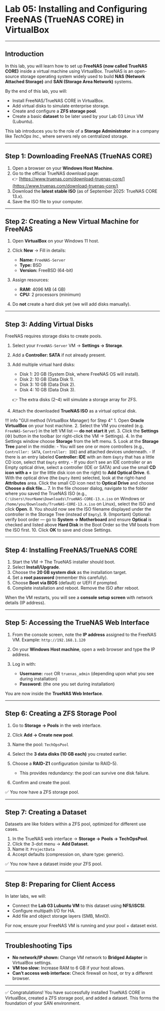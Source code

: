 # Lab 05: Installing and Configuring FreeNAS (TrueNAS CORE) in VirtualBox

---

## Introduction
In this lab, you will learn how to set up **FreeNAS (now called TrueNAS CORE)** inside a virtual machine using VirtualBox. TrueNAS is an open-source storage operating system widely used to build **NAS (Network Attached Storage)** and **SAN (Storage Area Network)** systems.

By the end of this lab, you will:
- Install FreeNAS/TrueNAS CORE in VirtualBox.
- Add virtual disks to simulate enterprise storage.
- Create and configure a **ZFS storage pool**.
- Create a basic **dataset** to be later used by your Lab 03 Linux VM (Lubuntu).

This lab introduces you to the role of a **Storage Administrator** in a company like *TechOps Inc.*, where servers rely on centralized storage.

---

## Step 1: Downloading FreeNAS (TrueNAS CORE)
1. Open a browser on your **Windows Host Machine**.
2. Go to the official TrueNAS download page:  
   👉 [https://www.truenas.com/download-truenas-core/](https://www.truenas.com/download-truenas-core/)
3. Download the **latest stable ISO** (as of September 2025: TrueNAS CORE 13.x).
4. Save the ISO file to your computer.

---

## Step 2: Creating a New Virtual Machine for FreeNAS
1. Open **VirtualBox** on your Windows 11 host.
2. Click **New** → Fill in details:

    - **Name:** `FreeNAS-Server`
    - **Type:** BSD
    - **Version:** FreeBSD (64-bit)

3. Assign resources:
   
    - **RAM:** 4096 MB (4 GB)
    - **CPU:** 2 processors (minimum)

4. Do **not** create a hard disk yet (we will add disks manually).

---

## Step 3: Adding Virtual Disks
FreeNAS requires storage disks to create pools.

1. Select your `FreeNAS-Server` VM → **Settings → Storage**.
2. Add a **Controller: SATA** if not already present.
3. Add multiple virtual hard disks:

    - Disk 1: 20 GB (System Disk, where FreeNAS OS will install).
    - Disk 2: 10 GB (Data Disk 1).
    - Disk 3: 10 GB (Data Disk 2).
    - Disk 4: 10 GB (Data Disk 3).

    👉 The extra disks (2–4) will simulate a storage array for ZFS.

4. Attach the downloaded **TrueNAS ISO** as a virtual optical disk.

!!! info "GUI method (VirtualBox Manager) for Step 4"
      1. Open **Oracle VirtualBox** on your host machine.
      2. Select the VM you created (e.g. `FreeNAS-Server`) in the left VM list — **do not start it** yet.
      3. Click the **Settings** (⚙️) button in the toolbar (or right-click the VM → Settings).
      4. In the Settings window choose **Storage** from the left menu.
      5. Look at the **Storage Tree** panel in the middle:
         - You will see one or more controllers (e.g., `Controller: SATA`, `Controller: IDE`) and attached devices underneath.
         - If there is an entry labeled **Controller: IDE** with an item `Empty` that has a little CD icon, select that `Empty` entry.
         - If you don’t see an IDE controller or an Empty optical drive, select a controller (IDE or SATA) and use the small **CD icon with a +** (or the little disk icon on the right) to **Add Optical Drive**.
      6. With the optical drive (the `Empty` item) selected, look at the right-hand **Attributes** area. Click the small CD icon next to **Optical Drive** and choose **Choose a disk file...**
      7. In the file chooser dialog, navigate to the folder where you saved the TrueNAS ISO (e.g., `C:\Users\YourName\Downloads\TrueNAS-CORE-13.x.iso` on Windows or `/home/you/Downloads/TrueNAS-CORE-13.x.iso` on Linux), select the ISO and click **Open**.
      8. You should now see the ISO filename displayed under the controller in the Storage Tree (instead of `Empty`).
      9. (Important) Optional: verify boot order — go to **System → Motherboard** and ensure **Optical** is checked and listed above **Hard Disk** in the Boot Order so the VM boots from the ISO first.
      10. Click **OK** to save and close Settings.

---

## Step 4: Installing FreeNAS/TrueNAS CORE
1. Start the VM → The TrueNAS installer should boot.
2. Select **Install/Upgrade**.
3. Choose the **20 GB system disk** as the installation target.
4. Set a **root password** (remember this carefully).
5. Choose **Boot via BIOS** (default) or UEFI if prompted.
6. Complete installation and reboot. Remove the ISO after reboot.

When the VM restarts, you will see a **console setup screen** with network details (IP address).

---

## Step 5: Accessing the TrueNAS Web Interface
1. From the console screen, note the **IP address** assigned to the FreeNAS VM.
   Example: `http://192.168.1.120`

2. On your **Windows Host machine**, open a web browser and type the IP address.

3. Log in with:

    - **Username:** `root` OR `truenas_admin` (depending upon what you see during installation)
    - **Password:** (the one you set during installation)

You are now inside the **TrueNAS Web Interface**.

---

## Step 6: Creating a ZFS Storage Pool
1. Go to **Storage → Pools** in the web interface.
2. Click **Add → Create new pool**.
3. Name the pool: `TechOpsPool`
4. Select the **3 data disks (10 GB each)** you created earlier.
5. Choose a **RAID-Z1** configuration (similar to RAID-5).

    - This provides redundancy: the pool can survive one disk failure.
6. Confirm and create the pool.

✅ You now have a ZFS storage pool.

---

## Step 7: Creating a Dataset
Datasets are like folders within a ZFS pool, optimized for different use cases.

1. In the TrueNAS web interface → **Storage → Pools → TechOpsPool**.
2. Click the 3-dot menu → **Add Dataset**.
3. Name it: `ProjectData`
4. Accept defaults (compression on, share type: generic).

✅ You now have a dataset inside your ZFS pool.

---

## Step 8: Preparing for Client Access
In later labs, we will:

- Connect the **Lab 03 Lubuntu VM** to this dataset using **NFS/iSCSI**.
- Configure multipath I/O for HA.
- Add file and object storage layers (SMB, MinIO).

For now, ensure your FreeNAS VM is running and your pool + dataset exist.

---

## Troubleshooting Tips
- **No network/IP shown:** Change VM network to **Bridged Adapter** in VirtualBox settings.
- **VM too slow:** Increase RAM to 6 GB if your host allows.
- **Can’t access web interface:** Check firewall on host, or try a different browser.

---

✅ Congratulations! You have successfully installed TrueNAS CORE in VirtualBox, created a ZFS storage pool, and added a dataset. This forms the foundation of your SAN environment.

